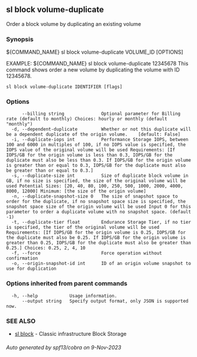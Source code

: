 ## sl block volume-duplicate

Order a block volume by duplicating an existing volume

### Synopsis

${COMMAND_NAME} sl block volume-duplicate VOLUME_ID [OPTIONS]

EXAMPLE:
   ${COMMAND_NAME} sl block volume-duplicate 12345678 
   This command shows order a new volume by duplicating the volume with ID 12345678.

```
sl block volume-duplicate IDENTIFIER [flags]
```

### Options

```
      --billing string              Optional parameter for Billing rate (default to monthly) Choices: hourly or monthly (default "monthly")
  -d, --dependent-duplicate         Whether or not this duplicate will be a dependent duplicate of the origin volume.    [default: False]
  -i, --duplicate-iops int          Performance Storage IOPS, between 100 and 6000 in multiples of 100, if no IOPS value is specified, the IOPS value of the original volume will be used Requirements: [If IOPS/GB for the origin volume is less than 0.3, IOPS/GB for the duplicate must also be less than 0.3. If IOPS/GB for the origin volume is greater than or equal to 0.3, IOPS/GB for the duplicate must also be greater than or equal to 0.3.]
  -s, --duplicate-size int          Size of duplicate block volume in GB, if no size is specified, the size of the original volume will be used Potential Sizes: [20, 40, 80, 100, 250, 500, 1000, 2000, 4000, 8000, 12000] Minimum: [the size of the origin volume]
  -n, --duplicate-snapshot-size 0   The size of snapshot space to order for the duplicate, if no snapshot space size is specified, the snapshot space size of the origin volume will be used Input 0 for this parameter to order a duplicate volume with no snapshot space. (default -1)
  -t, --duplicate-tier float        Endurance Storage Tier, if no tier is specified, the tier of the original volume will be used Requirements: [If IOPS/GB for the origin volume is 0.25, IOPS/GB for the duplicate must also be 0.25. If IOPS/GB for the origin volume is greater than 0.25, IOPS/GB for the duplicate must also be greater than 0.25.] Choices: 0.25, 2, 4, 10
  -f, --force                       Force operation without confirmation
  -o, --origin-snapshot-id int      ID of an origin volume snapshot to use for duplication
```

### Options inherited from parent commands

```
  -h, --help            Usage information.
      --output string   Specify output format, only JSON is supported now.
```

### SEE ALSO

* [sl block](sl_block.md)	 - Classic infrastructure Block Storage

###### Auto generated by spf13/cobra on 9-Nov-2023
